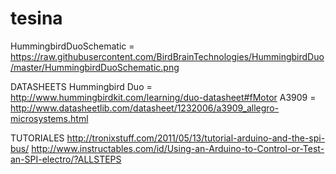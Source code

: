 # tesina

HummingbirdDuoSchematic = https://raw.githubusercontent.com/BirdBrainTechnologies/HummingbirdDuo/master/HummingbirdDuoSchematic.png

DATASHEETS
Hummingbird Duo = http://www.hummingbirdkit.com/learning/duo-datasheet#fMotor
A3909 = http://www.datasheetlib.com/datasheet/1232006/a3909_allegro-microsystems.html

TUTORIALES
http://tronixstuff.com/2011/05/13/tutorial-arduino-and-the-spi-bus/
http://www.instructables.com/id/Using-an-Arduino-to-Control-or-Test-an-SPI-electro/?ALLSTEPS
